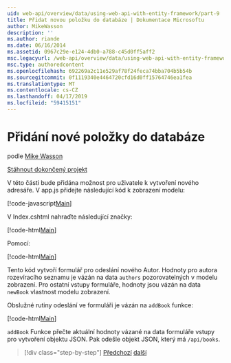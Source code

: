 ```yaml
---
uid: web-api/overview/data/using-web-api-with-entity-framework/part-9
title: Přidat novou položku do databáze | Dokumentace Microsoftu
author: MikeWasson
description: ''
ms.author: riande
ms.date: 06/16/2014
ms.assetid: 0967c29e-e124-4db0-a788-c45d0ff5aff2
msc.legacyurl: /web-api/overview/data/using-web-api-with-entity-framework/part-9
msc.type: authoredcontent
ms.openlocfilehash: 692269a2c11e529af78f24feca74bba704b5b54b
ms.sourcegitcommit: 0f1119340e4464720cfd16d0ff15764746ea1fea
ms.translationtype: MT
ms.contentlocale: cs-CZ
ms.lasthandoff: 04/17/2019
ms.locfileid: "59415151"
---
```

# <a name="add-a-new-item-to-the-database"></a>Přidání nové položky do databáze

podle [Mike Wasson](https://github.com/MikeWasson)

[Stáhnout dokončený projekt](https://github.com/MikeWasson/BookService)

V této části bude přidána možnost pro uživatele k vytvoření nového adresáře. V app.js přidejte následující kód k zobrazení modelu:

[!code-javascript[Main](part-9/samples/sample1.js)]

V Index.cshtml nahraďte následující značky:

[!code-html[Main](part-9/samples/sample2.html)]

Pomocí:

[!code-html[Main](part-9/samples/sample3.html)]

Tento kód vytvoří formulář pro odeslání nového Autor. Hodnoty pro autora rozevíracího seznamu je vázán na data `authors` pozorovatelných v modelu zobrazení. Pro ostatní vstupy formuláře, hodnoty jsou vázán na data `newBook` vlastnost modelu zobrazení.

Obslužné rutiny odeslání ve formuláři je vázán na `addBook` funkce:

[!code-html[Main](part-9/samples/sample4.html)]

`addBook` Funkce přečte aktuální hodnoty vázané na data formuláře vstupy pro vytvoření objektu JSON. Pak odešle objekt JSON, který má `/api/books`.

> [!div class="step-by-step"]
> [Předchozí](part-8.md)
> [další](part-10.md)
